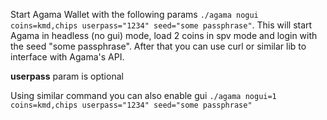 Start Agama Wallet with the following params `./agama nogui coins=kmd,chips userpass="1234" seed="some passphrase"`. This will start Agama in headless (no gui) mode, load 2 coins in spv mode and login with the seed "some passphrase". After that you can use curl or similar lib to interface with Agama's API.

**userpass** param is optional

Using similar command you can also enable gui `./agama nogui=1 coins=kmd,chips userpass="1234" seed="some passphrase"`